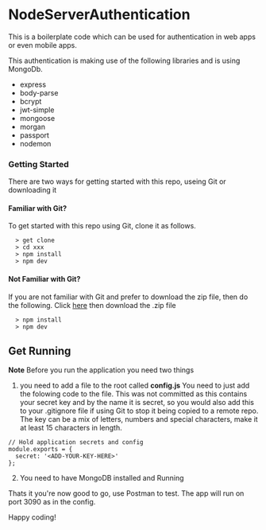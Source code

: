 # NodeServerAuthentication

This is a boilerplate code which can be used for authentication in web apps or even mobile apps.

This authentication is making use of the following libraries and is using MongoDb.

- express
- body-parse
- bcrypt
- jwt-simple
- mongoose
- morgan
- passport
- nodemon

### Getting Started

There are two ways for getting started with this repo, useing Git or downloading it

#### Familiar with Git?
To get started with this repo using Git, clone it as follows.

```
  > get clone 
  > cd xxx
  > npm install
  > npm dev
```

#### Not Familiar with Git?
If you are not familiar with Git and prefer to download the zip file, then do the following.
Click [here]() then download the .zip file

```
  > npm install
  > npm dev
```

## Get Running

**Note** Before you run the application you need two things

1. you need to add a file to the root called **config.js**  You need to just add the folowing code to the file. This was not committed as this contains your secret key and by the name it is secret, so you would also add this to your .gitignore file if using Git to stop it being copied to a remote repo. The key can be a mix of letters, numbers and special characters, make it at least 15 characters in length.

```
// Hold application secrets and config
module.exports = {
  secret: '<ADD-YOUR-KEY-HERE>'
};
```

2. You need to have MongoDB installed and Running

Thats it you're now good to go, use Postman to test. The app will run on port 3090 as in the config.

Happy coding!
